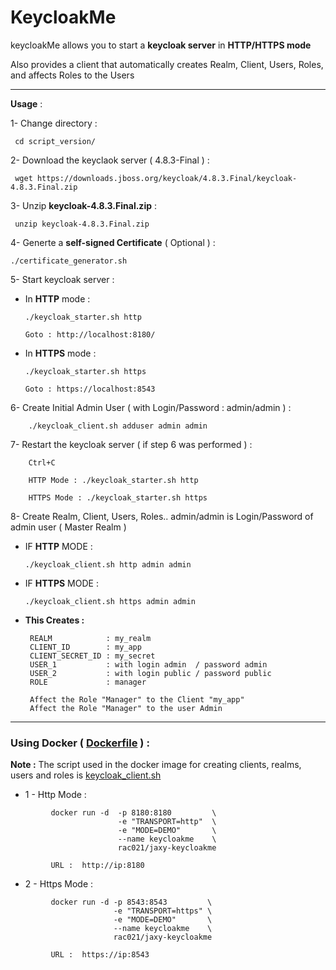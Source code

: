 # KeycloakMe

keycloakMe allows you to start a **keycloak server** in **HTTP/HTTPS mode**

Also provides a client that automatically creates Realm, Client, Users, Roles, and affects Roles to the Users 

----------------------------------------------------------

 **Usage** :

 1- Change directory : 
 
     cd script_version/

 2- Download the keyclaok server ( 4.8.3-Final ) : 
 
     wget https://downloads.jboss.org/keycloak/4.8.3.Final/keycloak-4.8.3.Final.zip 
 
 3- Unzip **keycloak-4.8.3.Final.zip** :
 
     unzip keycloak-4.8.3.Final.zip

 4- Generte a **self-signed Certificate** ( Optional ) : 
 
    ./certificate_generator.sh
 
 5- Start keycloak server :
 
   * In **HTTP** mode  :
 
         ./keycloak_starter.sh http
         
         Goto : http://localhost:8180/ 
 
   * In **HTTPS** mode : 
 
         ./keycloak_starter.sh https
 
         Goto : https://localhost:8543
 
 6- Create Initial Admin User ( with Login/Password : admin/admin ) :
  
        ./keycloak_client.sh adduser admin admin
  
 7- Restart the keycloak server ( if step 6 was performed ) :
  
        Ctrl+C
       
        HTTP Mode : ./keycloak_starter.sh http 
        
        HTTPS Mode : ./keycloak_starter.sh https 
  

 8- Create Realm, Client, Users, Roles.. admin/admin is Login/Password of admin user ( Master Realm ) 
  
   * IF **HTTP** MODE :
   
         ./keycloak_client.sh http admin admin 
   
   * IF **HTTPS** MODE :
   
         ./keycloak_client.sh https admin admin
         
 - **This Creates :**   
 
        REALM            : my_realm
        CLIENT_ID        : my_app
        CLIENT_SECRET_ID : my_secret
        USER_1           : with login admin  / password admin
        USER_2           : with login public / password public
        ROLE             : manager
        
        Affect the Role "Manager" to the Client "my_app" 
        Affect the Role "Manager" to the user Admin 

---

### Using Docker ( [Dockerfile](https://github.com/rac021/KeycloakMe/blob/master/script_version/Dockerfile) ) :

   **Note :** The script used in the docker image for creating clients, realms, users and roles is [ keycloak_client.sh ]( https://github.com/rac021/KeycloakMe/blob/master/script_version/keycloak_client.sh )


   * 1 - Http Mode :

```
         docker run -d  -p 8180:8180         \
                        -e "TRANSPORT=http"  \
                        -e "MODE=DEMO"       \
                        --name keycloakme    \
                        rac021/jaxy-keycloakme
                    
         URL :  http://ip:8180 
```

   * 2 - Https Mode :

```
         docker run -d -p 8543:8543         \
                       -e "TRANSPORT=https" \
                       -e "MODE=DEMO"       \
                       --name keycloakme    \
                       rac021/jaxy-keycloakme
                    
         URL :  https://ip:8543 
```

